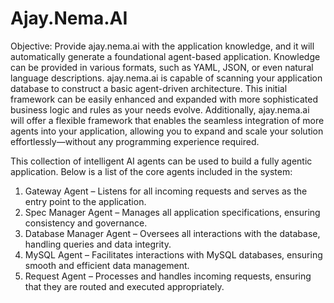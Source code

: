 # Ajay.Nema.AI
Objective:
Provide ajay.nema.ai with the application knowledge, and it will automatically generate a foundational agent-based application. Knowledge can be provided in various formats, such as YAML, JSON, or even natural language descriptions.
ajay.nema.ai is capable of scanning your application database to construct a basic agent-driven architecture. This initial framework can be easily enhanced and expanded with more sophisticated business logic and rules as your needs evolve. Additionally, ajay.nema.ai will offer a flexible framework that enables the seamless integration of more agents into your application, allowing you to expand and scale your solution effortlessly—without any programming experience required.

This collection of intelligent AI agents can be used to build a fully agentic application. Below is a list of the core agents included in the system:

1. Gateway Agent – Listens for all incoming requests and serves as the entry point to the application.
2. Spec Manager Agent – Manages all application specifications, ensuring consistency and governance.
3. Database Manager Agent – Oversees all interactions with the database, handling queries and data integrity.
4. MySQL Agent – Facilitates interactions with MySQL databases, ensuring smooth and efficient data management.
5. Request Agent – Processes and handles incoming requests, ensuring that they are routed and executed appropriately.

